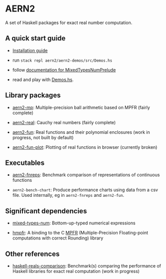 # AERN2

A set of Haskell packages for exact real number computation.

## A quick start guide

  * [Installation guide](docs/install.md)

  * run `stack repl aern2/aern2-demos/src/Demos.hs`

  * follow [documentation for MixedTypesNumPrelude](https://hackage.haskell.org/package/mixed-types-num-0.3.0.1/docs/MixedTypesNumPrelude.html)

  * read and play with [Demos.hs](aern2-demos/src/Demos.hs).

## Library packages

  * [aern2-mp](http://michalkonecny.github.io/aern2/aern2-mp-0.1.0.0/): Multiple-precision ball arithmetic based on MPFR (fairly complete)

  * [aern2-real](http://michalkonecny.github.io/aern2/aern2-real-0.1.0.0/): Cauchy real numbers (fairly complete)

  * [aern2-fun](http://michalkonecny.github.io/aern2/aern2-fun-0.1.0.0/): Real functions and their polynomial enclosures (work in progress, not built by default)

  * [aern2-fun-plot](http://michalkonecny.github.io/aern2/aern2-fun-plot-0.1.0.0/): Plotting of real functions in browser (currently broken)

## Executables

  * [aern2-fnreps](https://github.com/michalkonecny/aern2/tree/master/aern2-fnreps): Benchmark comparison of representations of continuous functions

  * `aern2-bench-chart`: Produce performance charts using data from a csv file.  Used internally, eg in `aern2-fnreps` and `aern2-fun`.

## Significant dependencies

  * [mixed-types-num](https://michalkonecny.github.io/mixed-types-num/Numeric-MixedTypes.html):
    Bottom-up-typed numerical expressions

  * [hmpfr](https://michalkonecny.github.io/hmpfr):
    A binding to the C [MPFR](http://www.mpfr.org/) (Multiple-Precision Floating-point computations with correct Rounding) library

## Other references

  * [haskell-reals-comparison](https://github.com/michalkonecny/haskell-reals-comparison/):
    Benchmark(s) comparing the performance of Haskell libraries for exact real computation (work in progress)
